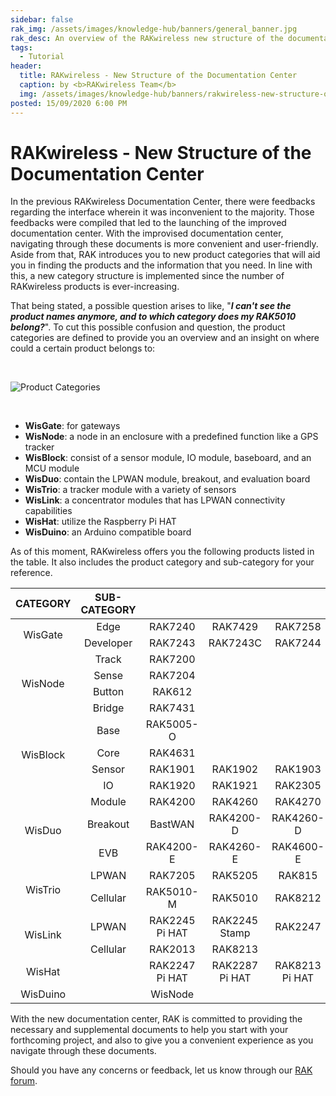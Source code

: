 ```yaml
---
sidebar: false
rak_img: /assets/images/knowledge-hub/banners/general_banner.jpg
rak_desc: An overview of the RAKwireless new structure of the documentation center. 
tags:
  - Tutorial
header:
  title: RAKwireless - New Structure of the Documentation Center
  caption: by <b>RAKwireless Team</b>
  img: /assets/images/knowledge-hub/banners/rakwireless-new-structure-of-the-documentation-center.jpg
posted: 15/09/2020 6:00 PM
---
```


# RAKwireless - New Structure of the Documentation Center


In the previous RAKwireless Documentation Center, there were feedbacks regarding the interface wherein it was inconvenient to the majority. Those feedbacks were compiled that led to the launching of the improved documentation center. With the improvised documentation center, navigating through these documents is more convenient and user-friendly. Aside from that, RAK introduces you to new product categories that will aid you in finding the products and the information that you need. In line with this, a new category structure is implemented since the number of RAKwireless products is ever-increasing.

That being stated, a possible question arises to like, "**_I can't see the product names anymore, and to which category does my RAK5010 belong?_**". To cut this possible confusion and question, the product categories are defined to provide you an overview and an insight on where could a certain product belongs to:

<br>


![Product Categories](/assets/rakwireless/product-categories/RAK-product-hierarchy-horizontal.png)

<br>

* **WisGate**: for gateways
* **WisNode**: a node in an enclosure with a predefined function like a GPS tracker
* **WisBlock**: consist of a sensor module, IO module, baseboard, and an MCU module
* **WisDuo**: contain the LPWAN module, breakout, and evaluation board
* **WisTrio**: a tracker module with a variety of sensors
* **WisLink**: a concentrator modules that has LPWAN connectivity capabilities
* **WisHat**: utilize the Raspberry Pi HAT 
* **WisDuino**: an Arduino compatible board


As of this moment, RAKwireless offers you the following products listed in the table. It also includes the product category and sub-category for your reference. 

<table style="text-align: center">
<thead>
  <tr>
    <th>CATEGORY</th>
    <th>SUB-CATEGORY</th>
    <th colspan=8>MODEL</th>
  </tr>
</thead>
<tbody>
    <tr>
      <td rowspan=2>WisGate</td>
      <td>Edge</td>
      <td>RAK7240</td>
      <td>RAK7429</td>
      <td>RAK7258</td>
      <td></td>
      <td></td>
      <td></td>
      <td></td>
      <td></td>      
    </tr>
    <tr>
      <td>Developer</td>
      <td>RAK7243</td>
      <td>RAK7243C</td>
      <td>RAK7244</td>
      <td>RAK7244C</td>
      <td>RAK7246G</td>
      <td></td>
      <td></td>
      <td></td>      
    </tr>
    <tr>
      <td rowspan=4>WisNode</td>
      <td>Track</td>
      <td>RAK7200</td>
      <td></td>
      <td></td>
      <td></td>
      <td></td>
      <td></td>
      <td></td>
      <td></td>   
    </tr>
    <tr>
      <td>Sense</td>
      <td>RAK7204</td>
      <td></td>
      <td></td>
      <td></td>
      <td></td>
      <td></td>
      <td></td>
      <td></td>
    </tr>
    <tr>
      <td>Button</td>
      <td>RAK612</td>
      <td></td>
      <td></td>
      <td></td>
      <td></td>
      <td></td>
      <td></td>
      <td></td>
    </tr>
    <tr>
      <td>Bridge</td>
      <td>RAK7431</td>
      <td></td>
      <td></td>
      <td></td>
      <td></td>
      <td></td>
      <td></td>
      <td></td>
    </tr>
    <tr>
      <td rowspan=4>WisBlock</td>
      <td>Base</td>
      <td>RAK5005-O</td>
      <td></td>
      <td></td>
      <td></td>
      <td></td>
      <td></td>
      <td></td>
      <td></td>
    </tr>
    <tr>
      <td>Core</td>
      <td>RAK4631</td>
      <td></td>
      <td></td>
      <td></td>
      <td></td>
      <td></td>
      <td></td>
      <td></td>
    </tr>
    <tr>
      <td>Sensor</td>
      <td>RAK1901</td>
      <td>RAK1902</td>
      <td>RAK1903</td>
      <td>RAK1904</td>
      <td>RAK1906</td>
      <td>RAK1910</td>
      <td></td>
      <td></td>
    </tr>
    <tr>
      <td>IO</td>
      <td>RAK1920</td>
      <td>RAK1921</td>
      <td>RAK2305</td>
      <td>RAK5801</td>
      <td>RAK5802</td>
      <td>RAK5804</td>
      <td>RAK5811</td>
      <td>RAK5860</td>
    </tr>
    <tr>
      <td rowspan=3>WisDuo</td>
      <td>Module</td>
      <td>RAK4200</td>
      <td>RAK4260</td>
      <td>RAK4270</td>
      <td>RAK4600</td>
      <td>RAK811</td>
      <td>RAK813</td>
      <td></td>
      <td></td>
    </tr>
    <tr>
      <td>Breakout</td>
      <td>BastWAN</td>
      <td>RAK4200-D</td>
      <td>RAK4260-D</td>
      <td>RAK4600-D</td>
      <td>RAK811-D</td>
      <td></td>
      <td></td>
      <td></td>
    </tr>
    <tr>
      <td>EVB</td>
      <td>RAK4200-E</td>
      <td>RAK4260-E</td>
      <td>RAK4600-E</td>
      <td></td>
      <td></td>
      <td></td>
      <td></td>
      <td></td>
    </tr>
    <tr>
      <td rowspan=2>WisTrio</td>
      <td>LPWAN</td>
      <td>RAK7205</td>
      <td>RAK5205</td>
      <td>RAK815</td>
      <td></td>
      <td></td>
      <td></td>
      <td></td>
      <td></td>
    </tr>
    <tr>
      <td>Cellular</td>
      <td>RAK5010-M</td>
      <td>RAK5010</td>
      <td>RAK8212</td>
      <td></td>
      <td></td>
      <td></td>
      <td></td>
      <td></td>
    </tr>
    <tr>
      <td rowspan=2>WisLink</td>
      <td>LPWAN</td>
      <td>RAK2245 Pi HAT</td>
      <td>RAK2245 Stamp</td>
      <td>RAK2247</td>
      <td>RAK2287</td>
      <td>RAK831</td>
      <td>RAK833</td>
      <td></td>
      <td></td>
    </tr>
    <tr>
      <td>Cellular</td>
      <td>RAK2013</td>
      <td>RAK8213</td>
      <td></td>
      <td></td>
      <td></td>
      <td></td>
      <td></td>
      <td></td>
    </tr>
    <tr>
      <td>WisHat</td>
      <td></td>
      <td>RAK2247 Pi HAT</td>
      <td>RAK2287 Pi HAT</td>
      <td>RAK8213 Pi HAT</td>
      <td>RAK9003</td>
      <td></td>
      <td></td>
      <td></td>
      <td></td>
    </tr>
    <tr>
      <td>WisDuino</td>
      <td></td>
      <td>WisNode</td>
      <td></td>
      <td></td>
      <td></td>
      <td></td>
      <td></td>
      <td></td>
      <td></td>
    </tr>
</tbody>
</table>

With the new documentation center, RAK is committed to providing the necessary and supplemental documents to help you start with your forthcoming project, and also to give you a convenient experience as you navigate through these documents. 

Should you have any concerns or feedback, let us know through our [RAK forum](https://forum.rakwireless.com/).